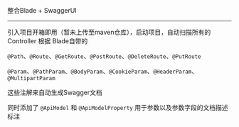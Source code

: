 整合Blade + SwaggerUI

---

引入项目开箱即用（暂未上传至maven仓库），启动项目，自动扫描所有的Controller 根据 Blade自带的

`@Path`、`@Route`、`@GetRoute`、`@PostRoute`、`@DeleteRoute`、`@PutRoute`

`@Param`、`@PathParam`、`@BodyParam`、`@CookieParam`、`@HeaderParam`、`@MultipartParam`

这些注解来自动生成Swagger文档

同时添加了 `@ApiModel` 和 `@ApiModelProperty` 用于参数以及参数字段的文档描述标注


